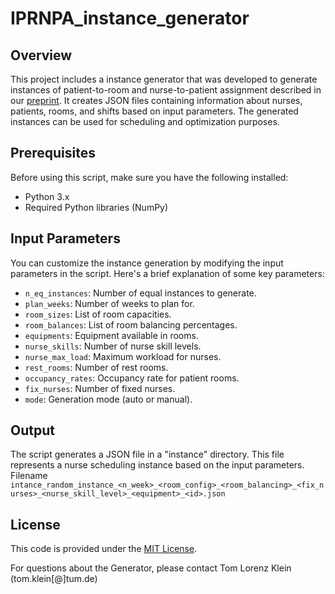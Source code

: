 # IPRNPA_instance_generator

## Overview
This project includes a instance generator that was developed to generate instances of patient-to-room and nurse-to-patient assignment described in our [preprint](https://arxiv.org/abs/2309.10739). It creates JSON files containing information about nurses, patients, rooms, and shifts based on input parameters. The generated instances can be used for scheduling and optimization purposes.

## Prerequisites

Before using this script, make sure you have the following installed:
- Python 3.x
- Required Python libraries (NumPy)

## Input Parameters

You can customize the instance generation by modifying the input parameters in the script. Here's a brief explanation of some key parameters:

- `n_eq_instances`: Number of equal instances to generate.
- `plan_weeks`: Number of weeks to plan for.
- `room_sizes`: List of room capacities.
- `room_balances`: List of room balancing percentages.
- `equipments`: Equipment available in rooms.
- `nurse_skills`: Number of nurse skill levels.
- `nurse_max_load`: Maximum workload for nurses.
- `rest_rooms`: Number of rest rooms.
- `occupancy_rates`: Occupancy rate for patient rooms.
- `fix_nurses`: Number of fixed nurses.
- `mode`: Generation mode (auto or manual).

## Output

The script generates a JSON file in a "instance" directory. This file represents a nurse scheduling instance based on the input parameters.
Filename `intance_random_instance_<n_week>_<room_config>_<room_balancing>_<fix_nurses>_<nurse_skill_level>_<equipment>_<id>.json`

## License

This code is provided under the [MIT License](LICENSE).

For questions about the Generator, please contact Tom Lorenz Klein (tom.klein[@]tum.de)
